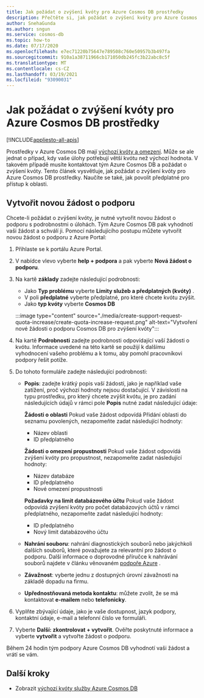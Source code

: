 ```yaml
---
title: Jak požádat o zvýšení kvóty pro Azure Cosmos DB prostředky
description: Přečtěte si, jak požádat o zvýšení kvóty pro Azure Cosmos DB prostředky. Naučíte se také, jak povolit předplatné pro přístup k oblasti.
author: SnehaGunda
ms.author: sngun
ms.service: cosmos-db
ms.topic: how-to
ms.date: 07/17/2020
ms.openlocfilehash: e7ec71220b75647e789508c760e50957b3b497fa
ms.sourcegitcommit: 910a1a38711966cb171050db245fc3b22abc8c5f
ms.translationtype: MT
ms.contentlocale: cs-CZ
ms.lasthandoff: 03/19/2021
ms.locfileid: "93090031"
---
```

# <a name="how-to-request-quota-increase-for-azure-cosmos-db-resources"></a>Jak požádat o zvýšení kvóty pro Azure Cosmos DB prostředky
[!INCLUDE[appliesto-all-apis](includes/appliesto-all-apis.md)]

Prostředky v Azure Cosmos DB mají [výchozí kvóty a omezení](concepts-limits.md). Může se ale jednat o případ, kdy vaše úlohy potřebují větší kvótu než výchozí hodnota. V takovém případě musíte kontaktovat tým Azure Cosmos DB a požádat o zvýšení kvóty. Tento článek vysvětluje, jak požádat o zvýšení kvóty pro Azure Cosmos DB prostředky. Naučíte se také, jak povolit předplatné pro přístup k oblasti.

## <a name="create-a-new-support-request"></a>Vytvořit novou žádost o podporu

Chcete-li požádat o zvýšení kvóty, je nutné vytvořit novou žádost o podporu s podrobnostmi o úlohách. Tým Azure Cosmos DB pak vyhodnotí vaši žádost a schválí ji. Pomocí následujícího postupu můžete vytvořit novou žádost o podporu z Azure Portal:

1. Přihlaste se k portálu Azure Portal.

1. V nabídce vlevo vyberte **help + podpora** a pak vyberte **Nová žádost o podporu**.

1. Na kartě **základy** zadejte následující podrobnosti:

   * Jako **Typ problému** vyberte **Limity služeb a předplatných (kvóty)** .
   * V poli **předplatné** vyberte předplatné, pro které chcete kvótu zvýšit.
   * Jako **typ kvóty** vyberte **Cosmos DB**

   :::image type="content" source="./media/create-support-request-quota-increase/create-quota-increase-request.png" alt-text="Vytvoření nové žádosti o podporu Cosmos DB pro zvýšení kvóty":::

1. Na kartě **Podrobnosti** zadejte podrobnosti odpovídající vaší žádosti o kvótu. Informace uvedené na této kartě se použijí k dalšímu vyhodnocení vašeho problému a k tomu, aby pomohl pracovníkovi podpory řešit potíže.

1. Do tohoto formuláře zadejte následující podrobnosti:

   * **Popis**: zadejte krátký popis vaší žádosti, jako je například vaše zatížení, proč výchozí hodnoty nejsou dostačující. V závislosti na typu prostředku, pro který chcete zvýšit kvótu, je pro zadání následujících údajů v rámci pole **Popis** nutné zadat následující údaje:

     **Žádosti o oblasti** Pokud vaše žádost odpovídá Přidání oblasti do seznamu povolených, nezapomeňte zadat následující hodnoty:

        * Název oblasti
        * ID předplatného

     **Žádosti o omezení propustnosti** Pokud vaše žádost odpovídá zvýšení kvóty pro propustnost, nezapomeňte zadat následující hodnoty:

        * Název databáze
        * ID předplatného
        * Nové omezení propustnosti

     **Požadavky na limit databázového účtu** Pokud vaše žádost odpovídá zvýšení kvóty pro počet databázových účtů v rámci předplatného, nezapomeňte zadat následující hodnoty:

       * ID předplatného
       * Nový limit databázového účtu

   * **Nahrání souboru**: nahrání diagnostických souborů nebo jakýchkoli dalších souborů, které považujete za relevantní pro žádost o podporu. Další informace o doprovodné příručce k nahrávání souborů najdete v článku věnovaném [podpoře Azure]( ../azure-portal/supportability/how-to-manage-azure-support-request.md#upload-files) .

   * **Závažnost**: vyberte jednu z dostupných úrovní závažnosti na základě dopadu na firmu.

   * **Upřednostňovaná metoda kontaktu**: můžete zvolit, že se má kontaktovat **e-mailem** nebo **telefonicky**.

1. Vyplňte zbývající údaje, jako je vaše dostupnost, jazyk podpory, kontaktní údaje, e-mail a telefonní číslo ve formuláři.

1. Vyberte **Další: zkontrolovat + vytvořit**. Ověřte poskytnuté informace a vyberte **vytvořit** a vytvořte žádost o podporu.

Během 24 hodin tým podpory Azure Cosmos DB vyhodnotí vaši žádost a vrátí se vám.

## <a name="next-steps"></a>Další kroky

* Zobrazit [výchozí kvóty služby Azure Cosmos DB](concepts-limits.md)
